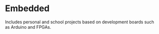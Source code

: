 # Embedded
Includes personal and school projects based on development boards such as Arduino and FPGAs.
